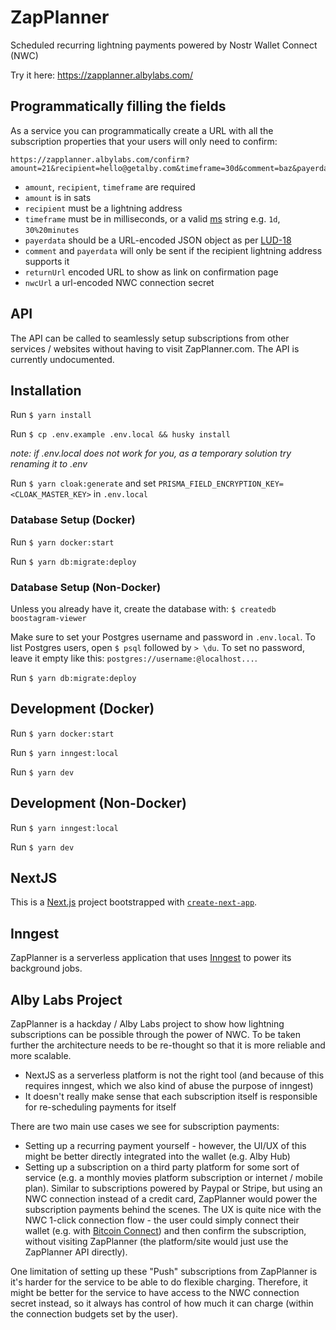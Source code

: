 # ZapPlanner

Scheduled recurring lightning payments powered by Nostr Wallet Connect (NWC)

Try it here: https://zapplanner.albylabs.com/

## Programmatically filling the fields

As a service you can programmatically create a URL with all the subscription properties that your users will only need to confirm:

```
https://zapplanner.albylabs.com/confirm?amount=21&recipient=hello@getalby.com&timeframe=30d&comment=baz&payerdata=%7B%22name%22%3A%22Bob%22%7D&returnUrl=https%3A%2F%2Fexample.com
```

- `amount`, `recipient`, `timeframe` are required
- `amount` is in sats
- `recipient` must be a lightning address
- `timeframe` must be in milliseconds, or a valid [ms](https://www.npmjs.com/package/ms) string e.g. `1d`, `30%20minutes`
- `payerdata` should be a URL-encoded JSON object as per [LUD-18](https://github.com/lnurl/luds/blob/luds/18.md)
- `comment` and `payerdata` will only be sent if the recipient lightning address supports it
- `returnUrl` encoded URL to show as link on confirmation page
- `nwcUrl` a url-encoded NWC connection secret

## API

The API can be called to seamlessly setup subscriptions from other services / websites without having to visit ZapPlanner.com. The API is currently undocumented.

## Installation

Run `$ yarn install`

Run `$ cp .env.example .env.local && husky install`

_note: if .env.local does not work for you, as a temporary solution try renaming it to .env_

Run `$ yarn cloak:generate` and set `PRISMA_FIELD_ENCRYPTION_KEY=<CLOAK_MASTER_KEY>` in `.env.local`

### Database Setup (Docker)

Run `$ yarn docker:start`

Run `$ yarn db:migrate:deploy`

### Database Setup (Non-Docker)

Unless you already have it, create the database with: `$ createdb boostagram-viewer`

Make sure to set your Postgres username and password in `.env.local`. To list Postgres users, open `$ psql` followed by `> \du`. To set no password, leave it empty like this: `postgres://username:@localhost...`.

Run `$ yarn db:migrate:deploy`

## Development (Docker)

Run `$ yarn docker:start`

Run `$ yarn inngest:local`

Run `$ yarn dev`

## Development (Non-Docker)

Run `$ yarn inngest:local`

Run `$ yarn dev`

## NextJS

This is a [Next.js](https://nextjs.org/) project bootstrapped with [`create-next-app`](https://github.com/vercel/next.js/tree/canary/packages/create-next-app).

## Inngest

ZapPlanner is a serverless application that uses [Inngest](https://www.inngest.com/) to power its background jobs.

## Alby Labs Project

ZapPlanner is a hackday / Alby Labs project to show how lightning subscriptions can be possible through the power of NWC. To be taken further the architecture needs to be re-thought so that it is more reliable and more scalable.

- NextJS as a serverless platform is not the right tool (and because of this requires inngest, which we also kind of abuse the purpose of inngest)
- It doesn't really make sense that each subscription itself is responsible for re-scheduling payments for itself

There are two main use cases we see for subscription payments:

- Setting up a recurring payment yourself - however, the UI/UX of this might be better directly integrated into the wallet (e.g. Alby Hub)
- Setting up a subscription on a third party platform for some sort of service (e.g. a monthly movies platform subscription or internet / mobile plan). Similar to subscriptions powered by Paypal or Stripe, but using an NWC connection instead of a credit card, ZapPlanner would power the subscription payments behind the scenes. The UX is quite nice with the NWC 1-click connection flow - the user could simply connect their wallet (e.g. with [Bitcoin Connect](https://github.com/getAlby/bitcoin-connect)) and then confirm the subscription, without visiting ZapPlanner (the platform/site would just use the ZapPlanner API directly).

One limitation of setting up these "Push" subscriptions from ZapPlanner is it's harder for the service to be able to do flexible charging. Therefore, it might be better for the service to have access to the NWC connection secret instead, so it always has control of how much it can charge (within the connection budgets set by the user).
